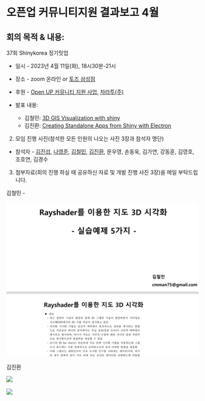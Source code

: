 # 오픈업 커뮤니티지원 결과보고 4월


## 회의 목적 & 내용: 

37회 Shinykorea 정기밋업

* 일시 - 2023년 4월 11일(화), 18시30분-21시

* 장소 - zoom 온라인 or [토즈 삼성점](https://map.naver.com/v5/search/%ED%86%A0%EC%A6%88%20%EC%82%BC%EC%84%B1%EC%A0%90/place/13442313?placePath=%3Fentry=pll%26from=nx%26fromNxList=true&c=15,0,0,0,dh)

* 후원 - [Open UP 커뮤니티 지원 사업](https://www.oss.kr/community_support_cm/show/2de472f0-6a84-4d5c-90f1-142231938d17?page=2), [차라투(주)](https://www.zarathu.com/)

* 발표 내용:
     + 김철민: [3D GIS Visualization with shiny](https://github.com/cmman75/Lecture/blob/main/2304_3D%EC%A7%80%EB%8F%84_%EB%A7%8C%EB%93%A4%EA%B8%B0/2304_R%20%EC%8A%A4%ED%84%B0%EB%94%94%20%EB%B0%9C%ED%91%9C_3D%EC%A7%80%EB%8F%84.pdf)
     + 김진환: [Creating Standalone Apps from Shiny with Electron](https://www-r--bloggers-com.cdn.ampproject.org/c/s/www.r-bloggers.com/2023/03/creating-standalone-apps-from-shiny-with-electron-2023-macos-m1/amp/) 


2. 모임 진행 사진(참석한 모든 인원의 나오는 사진 3장과 참석자 명단)

* 참석자 - [김진섭](https://github.com/jinseob2kim),  [나영준](https://github.com/YoungjunNa), [김철민](https://github.com/cmman75), [김진환](https://github.com/jhk0530), 문우영, 손동욱, 김가연, 강동훈, 김영호, 조호연, 김경수


3. 첨부자료(회의 진행 하실 때 공유하신 자료 및 개발 진행 사진 3장)을 메일 부탁드립니다.

김철민 - 

![](cm.png)



김진환 

![](https://i1.wp.com/user-images.githubusercontent.com/6457691/224862242-e7c2eac6-8ec4-4433-b5aa-d965bfda7cdc.png?zoom=1.5&w=450&ssl=1)


![](https://i2.wp.com/user-images.githubusercontent.com/6457691/224864937-74ace81c-1954-48b8-a135-3e44739169a8.png?zoom=1.5&w=450&ssl=1)

